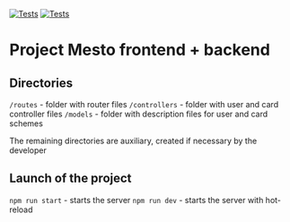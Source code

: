 [![Tests](https://github.com/sirstanislav/express-mesto-gha/actions/workflows/tests-13-sprint.yml/badge.svg)](https://github.com/sirstanislav/express-mesto-gha/actions/workflows/tests-13-sprint.yml) [![Tests](https://github.com/sirstanislav/express-mesto-gha/actions/workflows/tests-14-sprint.yml/badge.svg)](https://github.com/sirstanislav/express-mesto-gha/actions/workflows/tests-14-sprint.yml)
# Project Mesto frontend + backend

## Directories

`/routes` - folder with router files
`/controllers` - folder with user and card controller files
`/models` - folder with description files for user and card schemes
  
The remaining directories are auxiliary, created if necessary by the developer

## Launch of the project

`npm run start` - starts the server
`npm run dev` - starts the server with hot-reload
